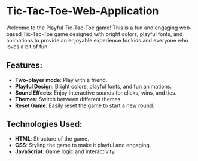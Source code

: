 # Tic-Tac-Toe-Web-Application

Welcome to the Playful Tic-Tac-Toe game! This is a fun and engaging web-based Tic-Tac-Toe game designed with bright colors, playful fonts, and animations to provide an enjoyable experience for kids and everyone who loves a bit of fun.

## Features:

- **Two-player mode**: Play with a friend.
- **Playful Design**: Bright colors, playful fonts, and fun animations.
- **Sound Effects**: Enjoy interactive sounds for clicks, wins, and ties.
- **Themes**: Switch between different themes.
- **Reset Game**: Easily reset the game to start a new round.

## Technologies Used:

- **HTML**: Structure of the game.
- **CSS**: Styling the game to make it playful and engaging.
- **JavaScript**: Game logic and interactivity.
